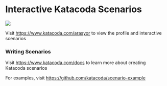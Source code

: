 # Interactive Katacoda Scenarios

[![](http://shields.katacoda.com/katacoda/arasyor/count.svg)](https://www.katacoda.com/arasyor "Get your profile on Katacoda.com")

Visit https://www.katacoda.com/arasyor to view the profile and interactive scenarios

### Writing Scenarios
Visit https://www.katacoda.com/docs to learn more about creating Katacoda scenarios

For examples, visit https://github.com/katacoda/scenario-example
